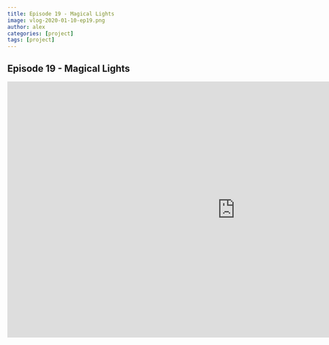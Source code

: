 ```yaml
---
title: Episode 19 - Magical Lights
image: vlog-2020-01-10-ep19.png
author: alex
categories: [project]
tags: [project]
---
```


## Episode 19 - Magical Lights

<iframe width="1036" height="583" src="https://www.youtube.com/embed/j11b3jEgy34" frameborder="0" allow="accelerometer; autoplay; encrypted-media; gyroscope; picture-in-picture" allowfullscreen data-uk-responsive></iframe>
